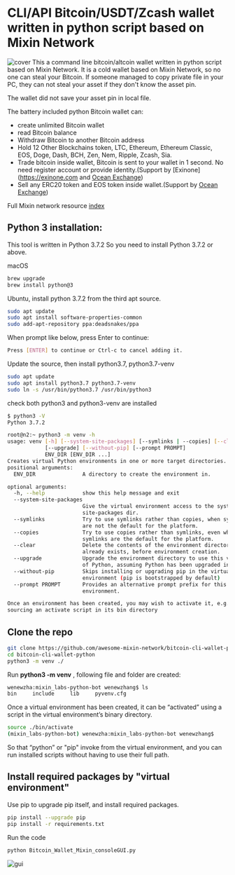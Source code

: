 # CLI/API Bitcoin/USDT/Zcash wallet written in python script based on Mixin Network
![cover](https://github.com/wenewzhang/mixin_labs-python-bot/raw/master/Bitcoin_python.jpg)
This a command line bitcoin/altcoin wallet written in python script based on Mixin Network. It is a cold wallet based on Mixin Network, so no one can steal your Bitcoin. If someone managed to copy private file in your PC, they can not steal your asset if they don't know the asset pin. 

The wallet did not save your asset pin in local file.


The battery included python Bitcoin wallet can:
* create unlimited Bitcoin wallet
* read Bitcoin balance
* Withdraw Bitcoin to another Bitcoin address
* Hold 12 Other Blockchains token, LTC, Ethereum, Ethereum Classic, EOS, Doge, Dash, BCH, Zen, Nem, Ripple, Zcash, Sia.
* Trade bitcoin inside wallet, Bitcoin is sent to your wallet in 1 second. No need register account or provide identity.(Support by [Exinone](https://exinone.com and [Ocean Exchange](https://ocean.one))
* Sell any ERC20 token and EOS token inside wallet.(Support by [Ocean Exchange](https://ocean.one))

Full Mixin network resource [index](https://github.com/awesome-mixin-network/index_of_Mixin_Network_resource)

## Python 3 installation:
This tool is written in Python 3.7.2 So you need to install Python 3.7.2 or above.

macOS
```bash
brew upgrade
brew install python@3
```

Ubuntu, install python 3.7.2 from the third apt source.
```bash
sudo apt update
sudo apt install software-properties-common
sudo add-apt-repository ppa:deadsnakes/ppa
```

When prompt like below, press Enter to continue:
```bash
Press [ENTER] to continue or Ctrl-c to cancel adding it.
```
Update the source, then install python3.7, python3.7-venv
```bash
sudo apt update
sudo apt install python3.7 python3.7-venv
sudo ln -s /usr/bin/python3.7 /usr/bin/python3
```

check both python3 and python3-venv are installed
```bash
$ python3 -V
Python 3.7.2
```

```bash
root@n2:~ python3 -m venv -h
usage: venv [-h] [--system-site-packages] [--symlinks | --copies] [--clear]
            [--upgrade] [--without-pip] [--prompt PROMPT]
            ENV_DIR [ENV_DIR ...]
Creates virtual Python environments in one or more target directories.
positional arguments:
  ENV_DIR               A directory to create the environment in.

optional arguments:
  -h, --help            show this help message and exit
  --system-site-packages
                        Give the virtual environment access to the system
                        site-packages dir.
  --symlinks            Try to use symlinks rather than copies, when symlinks
                        are not the default for the platform.
  --copies              Try to use copies rather than symlinks, even when
                        symlinks are the default for the platform.
  --clear               Delete the contents of the environment directory if it
                        already exists, before environment creation.
  --upgrade             Upgrade the environment directory to use this version
                        of Python, assuming Python has been upgraded in-place.
  --without-pip         Skips installing or upgrading pip in the virtual
                        environment (pip is bootstrapped by default)
  --prompt PROMPT       Provides an alternative prompt prefix for this
                        environment.

Once an environment has been created, you may wish to activate it, e.g. by
sourcing an activate script in its bin directory
```

## Clone the repo

```bash
git clone https://github.com/awesome-mixin-network/bitcoin-cli-wallet-python.git
cd bitcoin-cli-wallet-python
python3 -m venv ./
```

Run **python3 -m venv** , following file and folder are created:
```bash
wenewzha:mixin_labs-python-bot wenewzhang$ ls
bin		include		lib		pyvenv.cfg
```

Once a virtual environment has been created, it can be “activated” using a script in the virtual environment’s binary directory.
```bash
source ./bin/activate
(mixin_labs-python-bot) wenewzha:mixin_labs-python-bot wenewzhang$
```
So that “python” or "pip" invoke from the virtual environment, and you can run installed scripts without having to use their full path.

## Install required packages by "virtual environment"


Use pip to upgrade pip itself, and install required packages.
```bash
pip install --upgrade pip
pip install -r requirements.txt
```

Run the code
```bash
python Bitcoin_Wallet_Mixin_consoleGUI.py
```
![gui](https://github.com/awesome-mixin-network/bitcoin-cli-wallet-python/raw/master/screen_shot_wallet.png)
